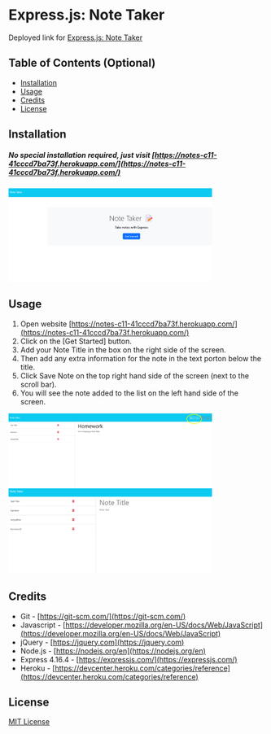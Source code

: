 # Express.js: Note Taker

Deployed link for [Express.js: Note Taker](https://notes-c11-41cccd7ba73f.herokuapp.com/)

## Table of Contents (Optional)

* [Installation](#installation)
* [Usage](#usage)
* [Credits](#credits)
* [License](#license)


## Installation

##### No special installation required, just visit [https://notes-c11-41cccd7ba73f.herokuapp.com/](https://notes-c11-41cccd7ba73f.herokuapp.com/)

<img src="./public/assets/Images/landingpage.png" alt="Note Taker Landing Page" width="400"/>

## Usage 

1.	Open website [https://notes-c11-41cccd7ba73f.herokuapp.com/](https://notes-c11-41cccd7ba73f.herokuapp.com/)
2.	Click on the [Get Started] button.
3.	Add your Note Title in the box on the right side of the screen.
4.	Then add any extra information for the note in the text porton below the title.
5.	Click Save Note on the top right hand side of the screen (next to the scroll bar).
6.  You will see the note added to the list on the left hand side of the screen.

<img src="./public/assets/Images/newnote.png" alt="New Note Screen" width="400"/>
<img src="./public/assets/Images/savednote.png" alt="Saved Note Screen" width="400"/>


## Credits

* Git - [https://git-scm.com/](https://git-scm.com/)    
* Javascript - [https://developer.mozilla.org/en-US/docs/Web/JavaScript](https://developer.mozilla.org/en-US/docs/Web/JavaScript)
* jQuery - [https://jquery.com](https://jquery.com)
* Node.js - [https://nodejs.org/en](https://nodejs.org/en)
* Express 4.16.4 - [https://expressjs.com/](https://expressjs.com/)
* Heroku - [https://devcenter.heroku.com/categories/reference](https://devcenter.heroku.com/categories/reference)


## License

[MIT License](https://github.com/microsoft/vscode/blob/main/LICENSE.txt)

